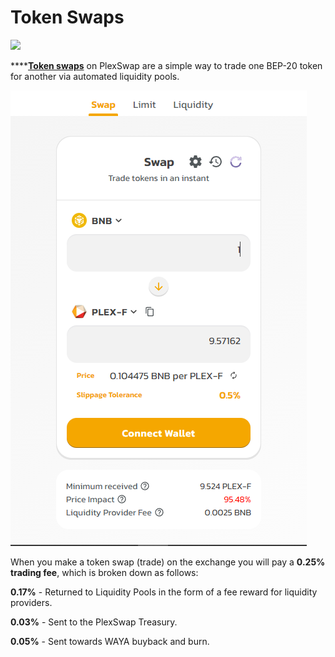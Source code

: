 # Token Swaps

![](../../.gitbook/assets/swap-trade-header.png)

****[**Token swaps**](https://exchange.PlexSwap.finance/#/swap) on PlexSwap are a simple way to trade one BEP-20 token for another via automated liquidity pools.

![](../../.gitbook/assets/plex-token-swap.png)

When you make a token swap (trade) on the exchange you will pay a **0.25% trading fee**, which is broken down as follows:

**0.17%** - Returned to Liquidity Pools in the form of a fee reward for liquidity providers.

**0.03%** - Sent to the PlexSwap Treasury.

**0.05%** - Sent towards WAYA buyback and burn.
